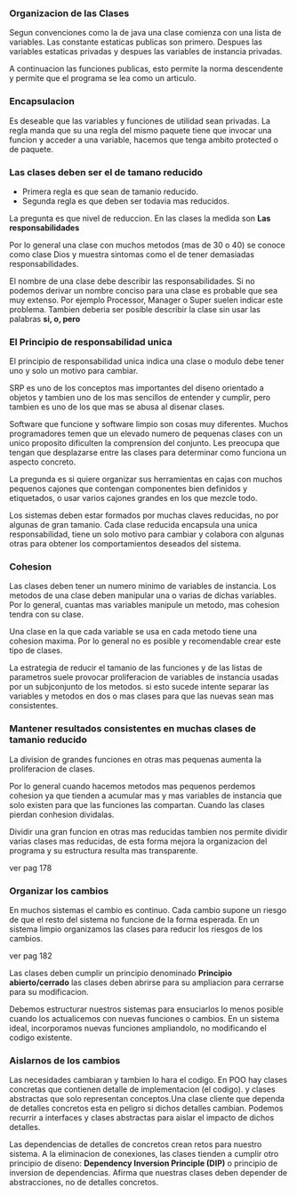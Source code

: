 ### Organizacion de las Clases

Segun convenciones como la de java una clase comienza con una lista de variables. Las constante estaticas publicas son primero. Despues las variables estaticas privadas y despues las variables de instancia privadas. 

A continuacion las funciones publicas, esto permite la norma descendente y permite que el programa se lea como un articulo.

### Encapsulacion

Es deseable que las variables y funciones de utilidad sean privadas. La regla manda que su una regla del mismo paquete tiene que invocar una funcion y acceder a una variable, hacemos que tenga ambito protected o de paquete.

### Las clases deben ser el de tamano reducido

- Primera regla es que sean de tamanio reducido.
- Segunda regla es que deben ser todavia mas reducidos.

La pregunta es que nivel de reduccion. En las clases la medida son **Las responsabilidades** 

Por lo general una clase con muchos metodos (mas de 30 o 40) se conoce como clase Dios y muestra sintomas como el de tener demasiadas responsabilidades.

El nombre de una clase debe describir las responsabilidades. Si no podemos derivar un nombre conciso para una clase es probable que sea muy extenso. Por ejemplo Processor, Manager o Super  suelen indicar este problema. Tambien deberia ser posible describir la clase sin usar las palabras **si, o, pero** 

### El Principio de responsabilidad unica

El principio de responsabilidad unica indica una clase o modulo debe tener uno y solo un motivo para cambiar. 

SRP es uno de los conceptos mas importantes del diseno orientado a objetos y tambien uno de los mas sencillos de entender y cumplir, pero tambien es uno de los que mas se abusa al disenar clases. 

Software que funcione y software limpio son cosas muy diferentes. Muchos programadores temen que un elevado numero de pequenas clases con un unico proposito dificulten la comprension del conjunto. Les preocupa que tengan que desplazarse entre las clases para determinar como funciona un aspecto concreto.

La pregunda es si quiere organizar sus herramientas en cajas con muchos pequenos cajones que contengan componentes bien definidos y etiquetados, o usar varios cajones grandes en los que mezcle todo.

Los sistemas deben estar formados por muchas claves reducidas, no por algunas de gran tamanio. Cada clase reducida encapsula una unica responsabilidad, tiene un solo motivo para cambiar y colabora con algunas otras para obtener los comportamientos deseados del sistema.

### Cohesion
Las clases deben tener un numero minimo de variables de instancia. Los metodos de una clase deben manipular una o varias de dichas variables. Por lo general, cuantas mas variables manipule un metodo, mas cohesion tendra con su clase. 

Una clase en la que cada variable se usa en cada metodo tiene una cohesion maxima. Por lo general no es posible y recomendable crear este tipo de clases.

La estrategia de reducir el tamanio de las funciones y de las listas de parametros suele provocar proliferacion de variables de instancia usadas por un subjconjunto de los metodos. si esto sucede intente separar las variables y metodos en dos o mas clases para que las nuevas sean mas consistentes.

### Mantener resultados consistentes en muchas clases de tamanio reducido

La division de grandes funciones en otras mas pequenas aumenta la proliferacion de clases.

Por lo general cuando hacemos metodos mas pequenos perdemos cohesion ya que tienden a acumular mas y mas variables de instancia que solo existen para  que las funciones las compartan. Cuando las clases pierdan conhesion dividalas.

Dividir una gran funcion en otras mas reducidas tambien nos permite dividir varias clases mas reducidas, de esta forma mejora la organizacion del programa y su estructura resulta mas transparente.

ver pag 178

### Organizar los cambios 

En muchos sistemas el cambio es continuo. Cada cambio supone un riesgo de que el resto del sistema no funcione de la forma esperada. En un sistema limpio organizamos las clases para reducir los riesgos de los cambios.

ver pag 182

Las clases deben cumplir un principio denominado **Principio abierto/cerrado** las clases deben abrirse para su ampliacion para cerrarse para su modificacion. 

Debemos estructurar nuestros sistemas para ensuciarlos lo menos posible cuando los actualicemos con nuevas funciones o cambios. En un sistema ideal, incorporamos nuevas funciones ampliandolo, no modificando el codigo existente.

### Aislarnos de los cambios

Las necesidades cambiaran y tambien lo hara el codigo. En POO hay clases concretas que contienen detalle de implementacion (el codigo). y clases abstractas que solo representan conceptos.Una clase cliente que dependa de detalles concretos esta en peligro si dichos detalles cambian. Podemos recurrir a interfaces y clases abstractas para aislar el impacto de dichos detalles.

Las dependencias de detalles de concretos crean retos para nuestro sistema. A la eliminacion de conexiones, las clases tienden a cumplir otro principio de diseno:
**Dependency Inversion Principle (DIP)** o principio de inversion de dependencias. Afirma que nuestras clases deben depender de abstracciones, no de detalles concretos.

 















